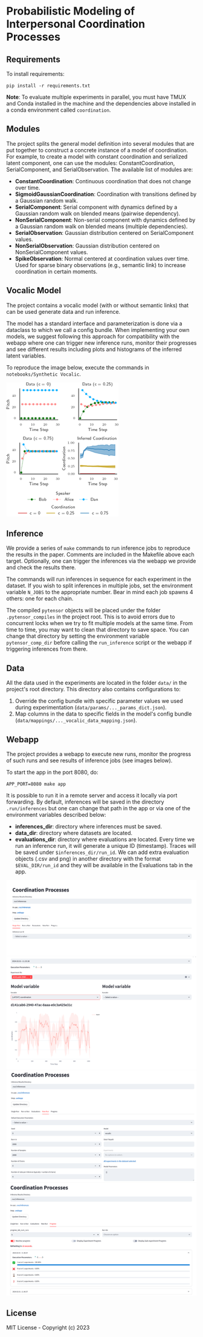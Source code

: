 # Probabilistic Modeling of Interpersonal Coordination Processes

## Requirements

To install requirements:

```setup
pip install -r requirements.txt
```

**Note**: To evaluate multiple experiments in parallel, you must have TMUX and Conda installed in the machine and the dependencies above installed in a conda environment called `coordination`.

## Modules

The project splits the general model definition into several modules that are put together to construct a concrete instance of a model of coordination. For example, to create a model with constant coordination and serialized latent component, one can use the modules: ConstantCoordination, SerialComponent, and SerialObservation. The available list of modules are:

- **ConstantCoordination**: Continuous coordination that does not change over time.
- **SigmoidGaussianCoordination**: Coordination with transitions defined by a Gaussian random walk.
- **SerialComponent**: Serial component with dynamics defined by a Gaussian random walk on blended means (pairwise dependency).
- **NonSerialComponent**: Non-serial component with dynamics defined by a Gaussian random walk on blended means (multiple dependencies).
- **SerialObservation**: Gaussian distribution centered on SerialComponent values.
- **NonSerialObservation**: Gaussian distribution centered on NonSerialComponent values.
- **SpikeObservation**: Normal centered at coordination values over time. Used for sparse binary observations (e.g., semantic link) to increase coordination in certain moments.

## Vocalic Model

The project contains a vocalic model (with or without semantic links) that can be used generate data and run inference.

The model has a standard interface and parameterization is done via a dataclass to which we call a config bundle. When implementing your own models, we suggest following this approach for compatibility with the webapp where one can trigger new inference runs, monitor their progresses and see different results including plots and histograms of the inferred latent variables.

To reproduce the image below, execute the commands in `notebooks/Synthetic Vocalic`.

![Vocalic Model](assets/images/results_vocalic_model.png)

## Inference

We provide a series of `make` commands to run inference jobs to reproduce the results in the paper. Comments are included in the Makefile above each target. Optionally, one can trigger the inferences via the webapp we provide and check the results there.

The commands will run inferences in sequence for each experiment in the dataset. If you wish to split inferences in multiple jobs, set the environment variable `N_JOBS` to the appropriate number. Bear in mind each job spawns 4 others: one for each chain.

The compiled `pytensor` objects will be placed under the folder `.pytensor_compiles` in the project root. This is to avoid errors due to concurrent locks when we try to fit multiple models at the same time. From time to time, you may want to clean that directory to save space. You can change that directory by setting the environment variable `pytensor_comp_dir` before calling the `run_inference` script or the webapp if triggering inferences from there.

## Data

All the data used in the experiments are located in the folder `data/` in the project's root directory. This directory also contains configurations to: 

1. Override the config bundle with specific parameter values we used during experimentation (`data/params/..._params_dict.json`).
2. Map columns in the data to specific fields in the model's config bundle (`data/mappings/..._vocalic_data_mapping.json`).

## Webapp

The project provides a webapp to execute new runs, monitor the progress of such runs and see results of inference jobs (see images below).

To start the app in the port 8080, do:
```
APP_PORT=8080 make app
```

It is possible to run it in a remote server and access it locally via port forwarding. By default, inferences will be saved in the directory `.run/inferences` but one can change that path in the app or via one of the environment variables described below:

- **inferences_dir**: directory where inferences must be saved.
- **data_dir**: directory where datasets are located. 
- **evaluations_dir**: directory where evaluations are located. Every time we run an inference run, it will generate a unique ID (timestamp). Traces will be saved under `$inferences_dir/run_id`. We can add extra evaluation objects (.csv and png) in another directory with the format `$EVAL_DIR/run_id` and they will be available in the Evaluations tab in the app.  

![Page1](assets/images/webapp1.png)
![Page2](assets/images/webapp2.png)
![Page3](assets/images/webapp3.png)
![Page4](assets/images/webapp4.png)

## License

MIT License - Copyright (c) 2023
